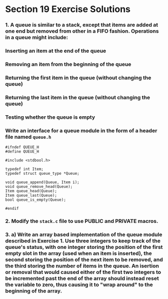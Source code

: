 # Section 19 Exercise Solutions

### 1. A queue is similar to a stack, except that items are added at one end but removed from other in a FIFO fashion. Operations in a queue might include:
### Inserting an item at the end of the queue
### Removing an item from the beginning of the queue
### Returning the first item in the queue (without changing the queue)
### Returning the last item in the queue (without changing the queue)
### Testing whether the queue is empty
### Write an interface for a queue module in the form of a header file named `queue.h`

    #ifndef QUEUE_H
    #define QUEUE_H

    #include <stdbool.h> 

    typedef int Item;
    typedef struct queue_type *Queue;

    void queue_append(Queue, Item i);
    void queue_remove_head(Queue);
    Item queue_head(Queue);
    Item queue_last(Queue);
    bool queue_is_empty(Queue);

    #endif

### 2. Modify the `stack.c` file to use PUBLIC and PRIVATE macros.

### 3. a) Write an array based implementation of the queue module described in Exercise 1. Use three integers to keep track of the queue's status, with one integer storing the position of the first empty slot in the array (used when an item is inserted), the second storing the position of the next item to be removed, and the third storing the number of items in the queue. An isertion or removal that would caused either of the first two integers to be incremented past the end of the array should instead reset the variable to zero, thus causing it to "wrap around" to the beginning of the array.

